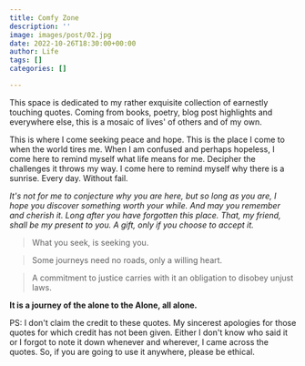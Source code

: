 ```yaml
---
title: Comfy Zone
description: ''
image: images/post/02.jpg
date: 2022-10-26T18:30:00+00:00
author: Life
tags: []
categories: []

---
```

This space is dedicated to my rather exquisite collection of earnestly touching quotes. Coming from books, poetry, blog post highlights and everywhere else, this is a mosaic of lives' of others and of my own.

This is where I come seeking peace and hope. This is the place I come to when the world tires me. When I am confused and perhaps hopeless, I come here to remind myself what life means for me. Decipher the challenges it throws my way. I come here to remind myself why there is a sunrise. Every day. Without fail.

_It's not for me to conjecture why you are here, but so long as you are, I hope you discover something worth your while. And may you remember and cherish it. Long after you have forgotten this place. That, my friend, shall be my present to you. A gift, only if you choose to accept it._

> What you seek, is seeking you.

> Some journeys need no roads, only a willing heart.

> A commitment to justice carries with it an obligation to disobey unjust laws.

**It is a journey of the alone to the Alone, all alone.**

PS: I don't claim the credit to these quotes. My sincerest apologies for those quotes for which credit has not been given. Either I don't know who said it or I forgot to note it down whenever and wherever, I came across the quotes. So, if you are going to use it anywhere, please be ethical.